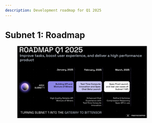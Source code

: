 ```yaml
---
description: Development roadmap for Q1 2025
---
```


# Subnet 1: Roadmap



<figure><img src="../../../.gitbook/assets/Screenshot 2025-03-05 at 16.21.52.png" alt=""><figcaption></figcaption></figure>
